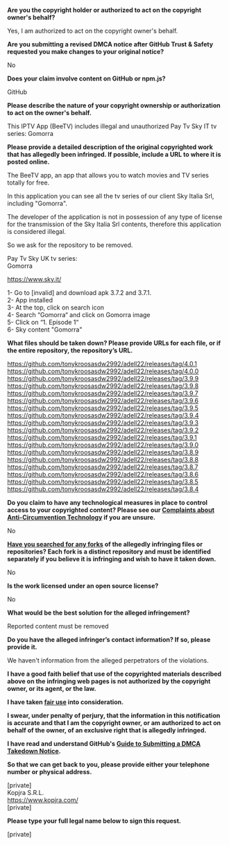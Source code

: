 **Are you the copyright holder or authorized to act on the copyright owner's behalf?**

Yes, I am authorized to act on the copyright owner's behalf.

**Are you submitting a revised DMCA notice after GitHub Trust & Safety requested you make changes to your original notice?**

No

**Does your claim involve content on GitHub or npm.js?**

GitHub

**Please describe the nature of your copyright ownership or authorization to act on the owner's behalf.**

This IPTV App (BeeTV) includes illegal and unauthorized Pay Tv Sky IT tv series:
Gomorra

**Please provide a detailed description of the original copyrighted work that has allegedly been infringed. If possible, include a URL to where it is posted online.**

The BeeTV app, an app that allows you to watch movies and TV series totally for free.

In this application you can see all the tv series of our client Sky Italia Srl, including "Gomorra".

The developer of the application is not in possession of any type of license for the transmission of the Sky Italia Srl contents, therefore this application is considered illegal.

So we ask for the repository to be removed.

Pay Tv Sky UK tv series:  
Gomorra

https://www.sky.it/

1- Go to [invalid] and download apk 3.7.2 and 3.7.1.  
2- App installed  
3- At the top, click on search icon  
4- Search “Gomorra“ and click on Gomorra image  
5- Click on “1. Episode 1“  
6- Sky content "Gomorra"

**What files should be taken down? Please provide URLs for each file, or if the entire repository, the repository’s URL.**

https://github.com/tonykroosasdw2992/adell22/releases/tag/4.0.1  
https://github.com/tonykroosasdw2992/adell22/releases/tag/4.0.0  
https://github.com/tonykroosasdw2992/adell22/releases/tag/3.9.9  
https://github.com/tonykroosasdw2992/adell22/releases/tag/3.9.8  
https://github.com/tonykroosasdw2992/adell22/releases/tag/3.9.7  
https://github.com/tonykroosasdw2992/adell22/releases/tag/3.9.6  
https://github.com/tonykroosasdw2992/adell22/releases/tag/3.9.5  
https://github.com/tonykroosasdw2992/adell22/releases/tag/3.9.4  
https://github.com/tonykroosasdw2992/adell22/releases/tag/3.9.3  
https://github.com/tonykroosasdw2992/adell22/releases/tag/3.9.2  
https://github.com/tonykroosasdw2992/adell22/releases/tag/3.9.1  
https://github.com/tonykroosasdw2992/adell22/releases/tag/3.9.0  
https://github.com/tonykroosasdw2992/adell22/releases/tag/3.8.9  
https://github.com/tonykroosasdw2992/adell22/releases/tag/3.8.8  
https://github.com/tonykroosasdw2992/adell22/releases/tag/3.8.7  
https://github.com/tonykroosasdw2992/adell22/releases/tag/3.8.6  
https://github.com/tonykroosasdw2992/adell22/releases/tag/3.8.5  
https://github.com/tonykroosasdw2992/adell22/releases/tag/3.8.4  

**Do you claim to have any technological measures in place to control access to your copyrighted content? Please see our <a href="https://docs.github.com/articles/guide-to-submitting-a-dmca-takedown-notice#complaints-about-anti-circumvention-technology">Complaints about Anti-Circumvention Technology</a> if you are unsure.**

No

**<a href="https://docs.github.com/articles/dmca-takedown-policy#b-what-about-forks-or-whats-a-fork">Have you searched for any forks</a> of the allegedly infringing files or repositories? Each fork is a distinct repository and must be identified separately if you believe it is infringing and wish to have it taken down.**

No

**Is the work licensed under an open source license?**

No

**What would be the best solution for the alleged infringement?**

Reported content must be removed

**Do you have the alleged infringer’s contact information? If so, please provide it.**

We haven't information from the alleged perpetrators of the violations.

**I have a good faith belief that use of the copyrighted materials described above on the infringing web pages is not authorized by the copyright owner, or its agent, or the law.**

**I have taken <a href="https://www.lumendatabase.org/topics/22">fair use</a> into consideration.**

**I swear, under penalty of perjury, that the information in this notification is accurate and that I am the copyright owner, or am authorized to act on behalf of the owner, of an exclusive right that is allegedly infringed.**

**I have read and understand GitHub's <a href="https://docs.github.com/articles/guide-to-submitting-a-dmca-takedown-notice/">Guide to Submitting a DMCA Takedown Notice</a>.**

**So that we can get back to you, please provide either your telephone number or physical address.**

[private]  
Kopjra S.R.L.  
https://www.kopjra.com/  
[private]

**Please type your full legal name below to sign this request.**

[private]
